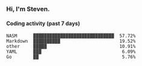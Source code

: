 ### Hi, I'm Steven.

#### Coding activity (past 7 days)
```
NASM      ▓▓▓▓▓▓▓▓▓▓▓▓▓▓▓▓▓▓▓▓▓▓▓▓▓▓▓▓▓▓  57.72%
Markdown  ▓▓▓▓▓▓▓▓▓▓                      19.52%
other     ▓▓▓▓▓                           10.91%
YAML      ▓▓▓                              6.09%
Go        ▓▓                               5.76%
```

